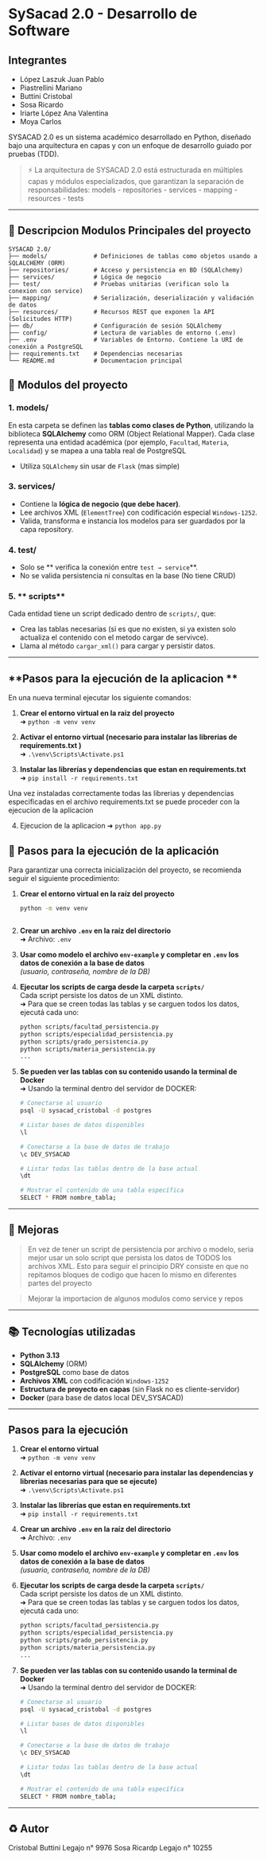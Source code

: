 # SySacad 2.0 - Desarrollo de Software
## Integrantes
- López Laszuk Juan Pablo
- Piastrellini Mariano
- Buttini Cristobal
- Sosa Ricardo
- Iriarte López Ana Valentina
- Moya Carlos

SYSACAD 2.0 es un sistema académico desarrollado en Python, diseñado bajo una arquitectura en capas y con un enfoque de desarrollo guiado por pruebas (TDD).

> ⚡ La arquitectura de SYSACAD 2.0 está estructurada en múltiples capas y módulos especializados, que garantizan la separación de responsabilidades:
models - repositories - services - mapping - resources - tests

---

## 📂 Descripcion Modulos Principales del proyecto 

```
SYSACAD 2.0/
├── models/             # Definiciones de tablas como objetos usando a SQLALCHEMY (ORM)
├── repositories/       # Acceso y persistencia en BD (SQLAlchemy)
├── services/           # Lógica de negocio 
├── test/               # Pruebas unitarias (verifican solo la conexion con service)
├── mapping/            # Serialización, deserialización y validación de datos
├── resources/          # Recursos REST que exponen la API (Solicitudes HTTP)
├── db/                 # Configuración de sesión SQLAlchemy
├── config/             # Lectura de variables de entorno (.env)
├── .env                # Variables de Entorno. Contiene la URI de conexión a PostgreSQL
├── requirements.txt    # Dependencias necesarias
└── README.md           # Documentacion principal 
```

## 🔧 Modulos del proyecto

### 1. **models/**

En esta carpeta se definen las **tablas como clases de Python**, utilizando la biblioteca **SQLAlchemy** como ORM (Object Relational Mapper). Cada clase representa una entidad académica (por ejemplo, `Facultad`, `Materia`, `Localidad`) y se mapea a una tabla real de PostgreSQL
* Utiliza `SQLAlchemy` sin usar de `Flask` (mas simple)

### 3. **services/**

* Contiene la **lógica de negocio (que debe hacer)**.
* Lee archivos XML (`ElementTree`) con codificación especial `Windows-1252`.
* Valida, transforma e instancia los modelos para ser guardados por la capa repository.

### 4. **test/**

* Solo se  ** verifica la conexión entre `test → service`**.
* No se valida persistencia ni consultas en la base (No tiene CRUD)

### 5. ** scripts**

Cada entidad tiene un script dedicado dentro de `scripts/`, que:

* Crea las tablas necesarias (si es que no existen, si ya existen solo actualiza el contenido con el metodo cargar de servivce).
* Llama al método `cargar_xml()` para cargar y persistir datos.
---


## **Pasos para la ejecución de la aplicacion **
En una nueva terminal ejecutar los siguiente comandos:

1. **Crear el entorno virtual en la raiz del proyecto**  
   ➜ `python -m venv venv`

2. **Activar el entorno virtual (necesario para instalar las librerias de requirements.txt )**  
   ➜ `.\venv\Scripts\Activate.ps1`

3. **Instalar las librerías y dependencias que estan en requirements.txt**  
   ➜ `pip install -r requirements.txt`

  Una vez instaladas correctamente todas las librerias y dependencias especificadas en el archivo requirements.txt se puede proceder con la ejecucion de la aplicacion
  
4. Ejecucion de la aplicacion 
  ➜ `python app.py `


## 🚀 Pasos para la ejecución de la aplicación

Para garantizar una correcta inicialización del proyecto, se recomienda seguir el siguiente procedimiento:

1. **Crear el entorno virtual en la raíz del proyecto**  
   ```bash
   python -m venv venv



5. **Crear un archivo `.env` en la raíz del directorio**  
   ➜ Archivo: `.env`

6. **Usar como modelo el archivo `env-example` y completar en `.env` los datos de conexión a la base de datos**  
   *(usuario, contraseña, nombre de la DB)*

7. **Ejecutar los scripts de carga desde la carpeta `scripts/`**  
   Cada script persiste los datos de un XML distinto.  
   ➜ Para que se creen todas las tablas y se carguen todos los datos, ejecutá cada uno:

   ```bash
   python scripts/facultad_persistencia.py
   python scripts/especialidad_persistencia.py
   python scripts/grado_persistencia.py
   python scripts/materia_persistencia.py
   ...
8. **Se pueden ver las tablas con su contenido usando la terminal de Docker**  
   ➜ Usando la terminal dentro del servidor de DOCKER:

   ```bash
   # Conectarse al usuario
   psql -U sysacad_cristobal -d postgres

   # Listar bases de datos disponibles
   \l

   # Conectarse a la base de datos de trabajo
   \c DEV_SYSACAD

   # Listar todas las tablas dentro de la base actual
   \dt

   # Mostrar el contenido de una tabla específica
   SELECT * FROM nombre_tabla; 
---

## 📅 Mejoras 

>En vez de tener un script de persistencia por archivo o modelo, seria mejor usar un solo script que persista los datos de TODOS los archivos XML. Esto para seguir el principio DRY consiste en que no repitamos bloques de codigo que hacen lo mismo en diferentes partes del proyecto

> Mejorar la importacion de algunos modulos como service y repos
---

## 📚 Tecnologías utilizadas

* **Python 3.13**
* **SQLAlchemy** (ORM)
* **PostgreSQL** como base de datos
* **Archivos XML** con codificación `Windows-1252`
* **Estructura de proyecto en capas** (sin Flask no es cliente-servidor)
* **Docker** (para base de datos local DEV_SYSACAD)
---

## **Pasos para la ejecución**

1. **Crear el entorno virtual**  
   ➜ `python -m venv venv`

2. **Activar el entorno virtual (necesario para instalar las dependencias y librerias necesarias para que se ejecute)**  
   ➜ `.\venv\Scripts\Activate.ps1`

3. **Instalar las librerías que estan en requirements.txt**  
   ➜ `pip install -r requirements.txt`

4. **Crear un archivo `.env` en la raíz del directorio**  
   ➜ Archivo: `.env`

5. **Usar como modelo el archivo `env-example` y completar en `.env` los datos de conexión a la base de datos**  
   *(usuario, contraseña, nombre de la DB)*

6. **Ejecutar los scripts de carga desde la carpeta `scripts/`**  
   Cada script persiste los datos de un XML distinto.  
   ➜ Para que se creen todas las tablas y se carguen todos los datos, ejecutá cada uno:

   ```bash
   python scripts/facultad_persistencia.py
   python scripts/especialidad_persistencia.py
   python scripts/grado_persistencia.py
   python scripts/materia_persistencia.py
   ...
7. **Se pueden ver las tablas con su contenido usando la terminal de Docker**  
   ➜ Usando la terminal dentro del servidor de DOCKER:

   ```bash
   # Conectarse al usuario
   psql -U sysacad_cristobal -d postgres

   # Listar bases de datos disponibles
   \l

   # Conectarse a la base de datos de trabajo
   \c DEV_SYSACAD

   # Listar todas las tablas dentro de la base actual
   \dt

   # Mostrar el contenido de una tabla específica
   SELECT * FROM nombre_tabla; 
---



## ♻ Autor

Cristobal Buttini  Legajo n° 9976
Sosa Ricardp       Legajo n° 10255

